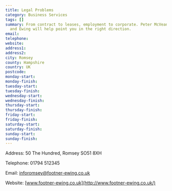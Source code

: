 ```yaml
---
title: Legal Problems
category: Business Services
tags: []
summary: From contract to leases, employment to corporate. Peter McVean at Footners
  and Ewing will help point you in the right direction.
email: 
telephone: 
website: 
address1: 
address2: 
city: Romsey
county: Hampshire
country: UK
postcode: 
monday-start: 
monday-finish: 
tuesday-start: 
tuesday-finish: 
wednesday-start: 
wednesday-finish: 
thursday-start: 
thursday-finish: 
friday-start: 
friday-finish: 
saturday-start: 
saturday-finish: 
sunday-start: 
sunday-finish: 
---
```

Address: 50 The Hundred, Romsey SO51 8XH

Telephone: 01794 512345

Email: [inforomsey@footner-ewing.co.uk](mailto:inforomsey@footner-ewing.co.uk)

Website: [www.footner-ewing.co.uk](http://www.footner-ewing.co.uk/)


